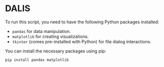 # DALIS
To run this script, you need to have the following Python packages installed:

- `pandas` for data manipulation.
- `matplotlib` for creating visualizations.
- `tkinter` (comes pre-installed with Python) for file dialog interactions.

You can install the necessary packages using pip:

```bash
pip install pandas matplotlib
